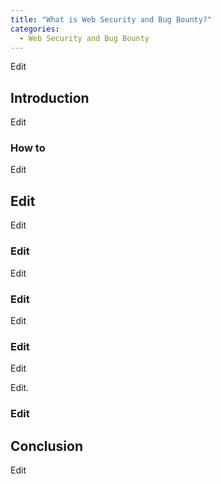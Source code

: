 ```yaml
---
title: "What is Web Security and Bug Bounty?"
categories:
  - Web Security and Bug Bounty
---
```


Edit

## Introduction

Edit

### How to

Edit

## Edit

Edit

### Edit

Edit

### Edit

Edit

### Edit

Edit

Edit.

### Edit


## Conclusion

Edit